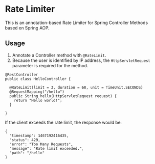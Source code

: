 # Rate Limiter

This is an annotation-based Rate Limiter for Spring Controller Methods based on Spring AOP.

## Usage

1. Annotate a Controller method with `@RateLimit`.
2. Because the user is identified by IP address, the `HttpServletRequest` parameter is required for the method.

```
@RestController
public class HelloController {

  @RateLimit(limit = 3, duration = 60, unit = TimeUnit.SECONDS)
  @RequestMapping("/hello")
  public String hello(HttpServletRequest request) {
    return "Hello world!";
  }

}
```

If the client exceeds the rate limit, the response would be:

```
{
  "timestamp": 1467192416435,
  "status": 429,
  "error": "Too Many Requests",
  "message": "Rate limit exceeded.",
  "path": "/hello"
}
```